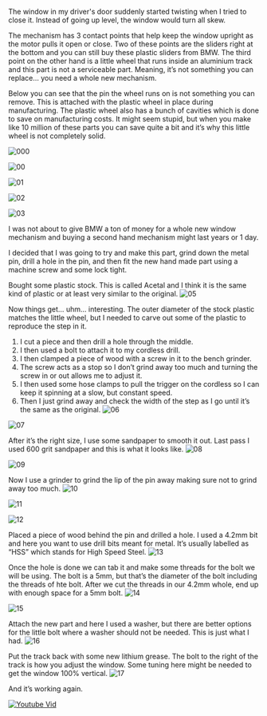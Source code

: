 The window in my driver's door suddenly started twisting when I tried to close it. Instead of going up level, the window would turn all skew.

The mechanism has 3 contact points that help keep the window upright as the motor pulls it open or close. Two of these points are the sliders right at the bottom and you can still buy these plastic sliders from BMW. The third point on the other hand is a little wheel that runs inside an aluminium track and this part is not a serviceable part. Meaning, it’s not something you can replace… you need a whole new mechanism.

Below you can see that the pin the wheel runs on is not something you can remove. This is attached with the plastic wheel in place during manufacturing. The plastic wheel also has a bunch of cavities which is done to save on manufacturing costs. It might seem stupid, but when you make like 10 million of these parts you can save quite a bit and it’s why this little wheel is not completely solid.

![000](https://github.com/Nicks182/DIY/assets/13113785/15ce6481-d069-4290-b023-7b31950ee95d)

![00](https://github.com/Nicks182/DIY/assets/13113785/55f5d9c0-904a-4148-ae28-1c7927419b25)

![01](https://github.com/Nicks182/DIY/assets/13113785/65b35c41-b2ba-4e9a-af56-4e0be44ccc16)

![02](https://github.com/Nicks182/DIY/assets/13113785/3184aeac-4ae5-410f-b7d8-bdfbae8740c0)

![03](https://github.com/Nicks182/DIY/assets/13113785/8111f445-08af-433b-8012-528bb5a4d2ed)


I was not about to give BMW a ton of money for a whole new window mechanism and buying a second hand mechanism might last years or 1 day.

I decided that I was going to try and make this part, grind down the metal pin, drill a hole in the pin, and then fit the new hand made part using a machine screw and some lock tight.

Bought some plastic stock. This is called Acetal and I think it is the same kind of plastic or at least very similar to the original. 
![05](https://github.com/Nicks182/DIY/assets/13113785/59d8f3dc-7f6f-44de-89cc-ac710c83ff04)


Now things get… uhm… interesting. The outer diameter of the stock plastic matches the little wheel, but I needed to carve out some of the plastic to reproduce the step in it. 
1. I cut a piece and then drill a hole through the middle. 
2. I then used a bolt to attach it to my cordless drill.
3. I then clamped a piece of wood with a screw in it to the bench grinder.
4. The screw acts as a stop so I don’t grind away too much and turning the screw in or out allows me to adjust it.
5. I then used some hose clamps to pull the trigger on the cordless so I can keep it spinning at a slow, but constant speed.
6. Then I just grind away and check the width of the step as I go until it’s the same as the original.
![06](https://github.com/Nicks182/DIY/assets/13113785/f1759321-0f58-4257-b467-07e817fd7d30)

![07](https://github.com/Nicks182/DIY/assets/13113785/63cf7255-90f9-4e62-87e2-abc14f4e32a9)

After it’s the right size, I use some sandpaper to smooth it out. Last pass I used 600 grit sandpaper and this is what it looks like.
![08](https://github.com/Nicks182/DIY/assets/13113785/ac1aae04-0e39-4d6d-83e4-cf8d18b771f0)

![09](https://github.com/Nicks182/DIY/assets/13113785/9b602912-e606-4d9b-a6aa-3f57c4ba0b5a)


Now I use a grinder to grind the lip of the pin away making sure not to grind away too much.
![10](https://github.com/Nicks182/DIY/assets/13113785/15e88e6f-7b8e-4544-8c64-2f825cf36914)

![11](https://github.com/Nicks182/DIY/assets/13113785/c96daed9-7afd-4bc8-9434-af8b868a85b4)

![12](https://github.com/Nicks182/DIY/assets/13113785/b8c9b062-096f-4a3d-bffa-b8df475aaef8)


Placed a piece of wood behind the pin and drilled a hole. I used a 4.2mm bit and here you want to use drill bits meant for metal. It’s usually labelled as “HSS” which stands for High Speed Steel.
![13](https://github.com/Nicks182/DIY/assets/13113785/75f3c401-fb4d-447f-b8fb-82acac225989)


Once the hole is done we can tab it and make some threads for the bolt we will be using. The bolt is a 5mm, but that’s the diameter of the bolt including the threads of hte bolt. After we cut the threads in our 4.2mm whole, end up with enough space for a 5mm bolt.
![14](https://github.com/Nicks182/DIY/assets/13113785/5d94a7f5-9f9c-4466-a972-30a6e2ec4173)

![15](https://github.com/Nicks182/DIY/assets/13113785/9acddc8b-7bcc-400f-bbf3-7a38b4093db6)


Attach the new part and here I used a washer, but there are better options for the little bolt where a washer should not be needed. This is just what I had.
![16](https://github.com/Nicks182/DIY/assets/13113785/dfa56566-c4a8-49d1-87f0-8420a92659f8)


Put the track back with some new lithium grease. The bolt to the right of the track is how you adjust the window. Some tuning here might be needed to get the window 100% vertical.
![17](https://github.com/Nicks182/DIY/assets/13113785/f145933d-6cd1-4f8b-8b46-8c3c53e7eb25)


And it’s working again.

[![Youtube Vid](https://img.youtube.com/vi/vXfwdyjLYHU/hqdefault.jpg)](https://www.youtube.com/watch?v=vXfwdyjLYHU)


